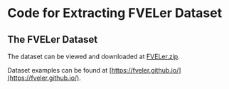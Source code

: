 # Code for Extracting FVELer Dataset

## The FVELer Dataset
The dataset can be viewed and downloaded at [FVELer.zip](./FVELer.zip).

Dataset examples can be found at [https://fveler.github.io/](https://fveler.github.io/). 


<!-- ## Code Use -->

